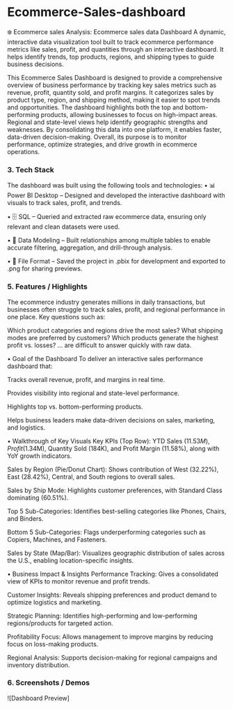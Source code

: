 # Ecommerce-Sales-dashboard

❄️ Ecommerce sales Analysis: Ecommerce sales data Dashboard
A dynamic, interactive data visualization tool built to track ecommerce performance metrics like sales, profit, and quantities through an interactive dashboard.
It helps identify trends, top products, regions, and shipping types to guide business decisions.


This Ecommerce Sales Dashboard is designed to provide a comprehensive overview of business performance by tracking key sales metrics such as revenue, profit, quantity sold, and profit margins. It categorizes sales by product type, region, and shipping method, making it easier to spot trends and opportunities. The dashboard highlights both the top and bottom-performing products, allowing businesses to focus on high-impact areas. Regional and state-level views help identify geographic strengths and weaknesses. By consolidating this data into one platform, it enables faster, data-driven decision-making. Overall, its purpose is to monitor performance, optimize strategies, and drive growth in ecommerce operations.

### 3.	Tech Stack

The dashboard was built using the following tools and technologies:
• 📊 Power BI Desktop – Designed and developed the interactive dashboard with visuals to track sales, profit, and trends.

• 🗄️ SQL – Queried and extracted raw ecommerce data, ensuring only relevant and clean datasets were used.

• 📝 Data Modeling – Built relationships among multiple tables to enable accurate filtering, aggregation, and drill-through analysis.

• 📁 File Format – Saved the project in .pbix for development and exported to .png for sharing previews.


### 5.	Features / Highlights
The ecommerce industry generates millions in daily transactions, but businesses often struggle to track sales, profit, and regional performance in one place. Key questions such as:

Which product categories and regions drive the most sales?
What shipping modes are preferred by customers?
Which products generate the highest profit vs. losses?
… are difficult to answer quickly with raw data.

•	Goal of the Dashboard
To deliver an interactive sales performance dashboard that:

Tracks overall revenue, profit, and margins in real time.

Provides visibility into regional and state-level performance.

Highlights top vs. bottom-performing products.

Helps business leaders make data-driven decisions on sales, marketing, and logistics.

•	Walkthrough of Key Visuals
Key KPIs (Top Row): YTD Sales ($11.53M), Profit ($1.34M), Quantity Sold (184K), and Profit Margin (11.58%), along with YoY growth indicators.

Sales by Region (Pie/Donut Chart): Shows contribution of West (32.22%), East (28.42%), Central, and South regions to overall sales.

Sales by Ship Mode: Highlights customer preferences, with Standard Class dominating (60.51%).

Top 5 Sub-Categories: Identifies best-selling categories like Phones, Chairs, and Binders.

Bottom 5 Sub-Categories: Flags underperforming categories such as Copiers, Machines, and Fasteners.

Sales by State (Map/Bar): Visualizes geographic distribution of sales across the U.S., enabling location-specific insights.

•	Business Impact & Insights
Performance Tracking: Gives a consolidated view of KPIs to monitor revenue and profit trends.

Customer Insights: Reveals shipping preferences and product demand to optimize logistics and marketing.

Strategic Planning: Identifies high-performing and low-performing regions/products for targeted action.

Profitability Focus: Allows management to improve margins by reducing focus on loss-making products.

Regional Analysis: Supports decision-making for regional campaigns and inventory distribution.

### 6.	Screenshots / Demos
 ![Dashboard Preview]
